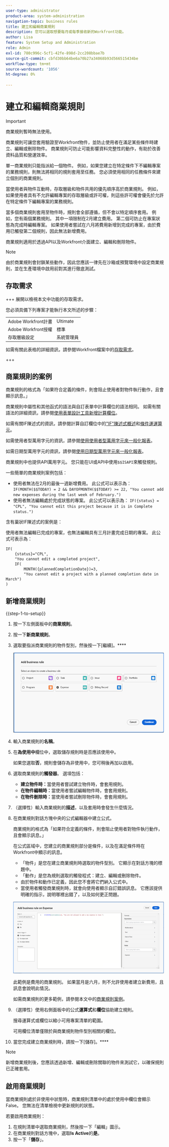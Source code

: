```yaml
---
user-type: administrator
product-area: system-administration
navigation-topic: business rules
title: 建立和編輯商業規則
description: 您可以選取想要每月或每季接收新的Workfront功能。
author: Lisa
feature: System Setup and Administration
role: Admin
exl-id: 780c996c-5cf1-42fe-898d-2cc208bbae7b
source-git-commit: cbfd30bb64be6a70b27a34068b93d566515434be
workflow-type: tm+mt
source-wordcount: '1056'
ht-degree: 0%

---
```


# 建立和編輯商業規則

>[!IMPORTANT]
>
>商業規則暫時無法使用。

商業規則可讓您套用驗證至Workfront物件，並防止使用者在滿足某些條件時建立、編輯或刪除物件。 商業規則可防止可能影響資料完整性的動作，有助於改善資料品質和營運效率。

單一商業規則只能指派給一個物件。 例如，如果您建立在特定條件下不編輯專案的業務規則，則無法將相同的規則套用至任務。 您必須使用相同的任務條件來建立個別的商業規則。

當使用者與物件互動時，存取層級和物件共用的優先順序高於商業規則。 例如，如果使用者具有不允許編輯專案的存取層級或許可權，則這些許可權會優先於允許在特定條件下編輯專案的業務規則。

當多個商業規則套用至物件時，規則會全部遵循，但不會以特定順序套用。 例如，您有兩個業務規則。 其中一項限制在2月建立費用。 第二個可防止在專案狀態為完成時編輯專案。 如果使用者嘗試在六月將費用新增到完成的專案，由於費用已觸發第二個規則，因此無法新增費用。

商業規則適用於透過API以及Workfront介面建立、編輯和刪除物件。

>[!NOTE]
>
>由於商業規則會封鎖某些動作，因此您應該一律先在沙箱或預覽環境中設定商業規則，並在生產環境中啟用前對其進行徹底測試。

## 存取需求

+++ 展開以檢視本文中功能的存取需求。

您必須具備下列專案才能執行本文所述的步驟：

<table style="table-layout:auto"> 
 <col> 
 <col> 
 <tbody> 
  <tr> 
   <td>Adobe Workfront計畫</td> 
   <td>Ultimate</td> 
  </tr> 
  <tr> 
   <td>Adobe Workfront授權</td> 
   <td>標準</td> 
  </tr> 
  <tr> 
   <td>存取層級設定</td> 
   <td>系統管理員</td> 
  </tr>  
 </tbody> 
</table>

如需有關此表格的詳細資訊，請參閱Workfront檔案中的[存取需求](/help/quicksilver/administration-and-setup/add-users/access-levels-and-object-permissions/access-level-requirements-in-documentation.md)。

+++

## 商業規則的案例

商業規則的格式為「如果符合定義的條件，則會阻止使用者對物件執行動作，且會顯示訊息。」

商業規則中屬性和其他函式的語法與自訂表單中計算欄位的語法相同。 如需有關語法的詳細資訊，請參閱[使用表單設計工具新增計算欄位](/help/quicksilver/administration-and-setup/customize-workfront/create-manage-custom-forms/form-designer/design-a-form/add-a-calculated-field.md)。

如需有關IF陳述式的資訊，請參閱計算自訂欄位中的[&quot;IF&quot;陳述式概述](/help/quicksilver/reports-and-dashboards/reports/calc-cstm-data-reports/if-statements-overview.md)和[條件運運算元](/help/quicksilver/reports-and-dashboards/reports/calc-cstm-data-reports/condition-operators-calculated-custom-expressions.md)。

如需使用者型萬用字元的資訊，請參閱[使用使用者型萬用字元來一般化報表](/help/quicksilver/reports-and-dashboards/reports/reporting-elements/use-user-based-wildcards-generalize-reports.md)。

如需日期型萬用字元的資訊，請參閱[使用日期型萬用字元來一般化報表](/help/quicksilver/reports-and-dashboards/reports/reporting-elements/use-date-based-wildcards-generalize-reports.md)。

商業規則中也提供API萬用字元。 您只能在UI或API中使用`$$ISAPI`來觸發規則。

一些簡單的商業規則案例包括：

* 使用者無法在2月的最後一週新增費用。 此公式可以表示為： `IF(MONTH($$TODAY) = 2 && DAYOFMONTH($$TODAY) >= 22, "You cannot add new expenses during the last week of February.")`
* 使用者無法編輯處於完成狀態的專案。 此公式可以表示為： `IF({status} = "CPL", "You cannot edit this project because it is in Complete status.")`

含有巢狀IF陳述式的案例是：

使用者無法編輯已完成的專案，也無法編輯具有三月計畫完成日期的專案。 此公式可表示為：

```
IF(
    {status}="CPL",
    "You cannot edit a completed project",
    IF(
        MONTH({plannedCompletionDate})=3,
        "You cannot edit a project with a planned completion date in March")
)
```

## 新增商業規則

{{step-1-to-setup}}

1. 按一下左側面板中的&#x200B;**商業規則**。
1. 按一下&#x200B;**新商業規則**。
1. 選取要指派商業規則的物件型別，然後按一下[繼續]。****

   ![選取物件](assets/object-for-business-rule2.png)

1. 輸入商業規則的&#x200B;**名稱**。
1. 在&#x200B;**為使用中**&#x200B;欄位中，選取儲存規則時是否應該使用中。

   如果您選取&#x200B;**否**，規則會儲存為非使用中，您可稍後再加以啟用。

1. 選取商業規則的&#x200B;**觸發器**。 選項包括：

   * **建立物件時：**&#x200B;當使用者嘗試建立物件時，會套用規則。
   * **在物件編輯時：**&#x200B;當使用者嘗試編輯物件時，會套用規則。
   * **在物件刪除時：**&#x200B;當使用者嘗試刪除物件時，會套用規則。

1. （選擇性）輸入商業規則的&#x200B;**描述**，以及套用時會發生什麼情況。
1. 在商業規則對話方塊中央的公式編輯器中建立公式。

   商業規則的格式為「如果符合定義的條件，則會阻止使用者對物件執行動作，且會顯示訊息。」

   在公式區域中，您建立的商業規則部分是條件，以及在滿足條件時在Workfront中顯示的訊息。

   * 「物件」是您在建立商業規則時選取的物件型別。 它顯示在對話方塊的標題中。
   * 「動作」是您為規則選取的觸發程式：建立、編輯或刪除物件。
   * 由於物件和動作已定義，因此您不會將它們納入公式中。
   * 當使用者觸發商業規則時，就會向使用者顯示自訂錯誤訊息。 它應該提供明確的指示，說明哪裡出錯了，以及如何更正問題。

   ![新增商業規則對話方塊](assets/add-business-rule-dialog-no-ai-button.png)

   此範例是費用的商業規則。 如果當月是六月，則不允許使用者建立新費用，且訊息會說明此情況。

   如需商業規則的更多範例，請參閱本文中的[商業規則案例](#scenarios-for-business-rules)。

1. （選擇性）使用右側面板中的公式&#x200B;**運算式**&#x200B;和&#x200B;**欄位**&#x200B;協助建立規則。

   搜尋運算式或欄位以縮小可用專案清單的範圍。

   可用欄位清單僅限於與商業規則物件型別相關的欄位。

1. 當您完成建立商業規則時，請按一下[儲存]。****

>[!NOTE]
>
>新增商業規則後，您應該透過新增、編輯或刪除關聯的物件來測試它，以確保規則已正確套用。

## 啟用商業規則

當商業規則處於非使用中狀態時，商業規則清單中的處於使用中欄位會顯示False。 您無法在清單檢視中更新規則的狀態。

若要啟用商業規則：

1. 在規則清單中選取商業規則，然後按一下「編輯」圖示。
1. 在商業規則對話方塊中，選取&#x200B;**Is Active**&#x200B;的&#x200B;**是**。
1. 按一下「**儲存**」。
